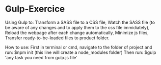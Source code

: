 # Gulp-Exercice

Using Gulp to:
Transform a SASS file to a CSS file, 
Watch the SASS file (to be aware of any changes and to 
  apply them to the css file immidiately),
Reload the webpage after each change automatically,
Minimize js files,
Transfer ready-to-be-loaded files to product folder.

How to use: 
First in terminal or cmd, navigate to the folder of project and run: $npm init (this line will create a node_modules folder)
Then run: $gulp 'any task you need from gulp.js file'
